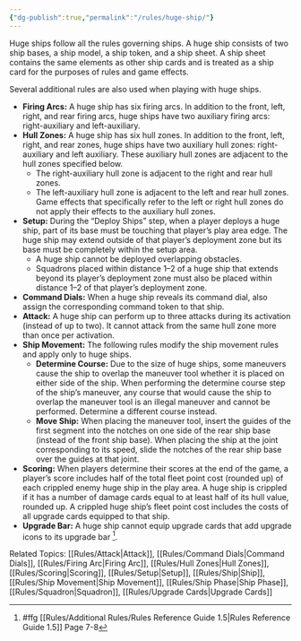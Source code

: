 ```yaml
---
{"dg-publish":true,"permalink":"/rules/huge-ship/"}
---
```


Huge ships follow all the rules governing ships. A huge ship consists of two ship bases, a ship model, a ship token, and a ship sheet. A ship sheet contains the same elements as other ship cards and is treated as a ship card for the purposes of rules and game effects.

Several additional rules are also used when playing with huge ships.

- **Firing Arcs:** A huge ship has six firing arcs. In addition to the front, left, right, and rear firing arcs, huge ships have two auxiliary firing arcs: right-auxiliary and left-auxiliary.
- **Hull Zones:** A huge ship has six hull zones. In addition to the front, left, right, and rear zones, huge ships have two auxiliary hull zones: right-auxiliary and left auxiliary. These auxiliary hull zones are adjacent to the hull zones specified below.
  - The right-auxiliary hull zone is adjacent to the right and rear hull zones.
  - The left-auxiliary hull zone is adjacent to the left and rear hull zones.
  Game effects that specifically refer to the left or right hull zones do not apply their effects to the auxiliary hull zones.
- **Setup:** During the “Deploy Ships” step, when a player deploys a huge ship, part of its base must be touching that player’s play area edge. The huge ship may extend outside of that player’s deployment zone but its base must be completely within the setup area.
  - A huge ship cannot be deployed overlapping obstacles.
  - Squadrons placed within distance 1–2 of a huge ship that extends beyond its player’s deployment zone must also be placed within distance 1–2 of that player’s deployment zone.
- **Command Dials:** When a huge ship reveals its command dial, also assign the corresponding command token to that ship.
- **Attack:** A huge ship can perform up to three attacks during its activation (instead of up to two). It cannot attack from the same hull zone more than once per activation.
- **Ship Movement:** The following rules modify the ship movement rules and apply only to huge ships.
  - **Determine Course:** Due to the size of huge ships, some maneuvers cause the ship to overlap the maneuver tool whether it is placed on either side of the ship. When performing the determine course step of the ship’s maneuver, any course that would cause the ship to overlap the maneuver tool is an illegal maneuver and cannot be performed. Determine a different course instead.
  - **Move Ship:** When placing the maneuver tool, insert the guides of the first segment into the notches on one side of the rear ship base (instead of the front ship base). When placing the ship at the joint corresponding to its speed, slide the notches of the rear ship base over the guides at that joint.
- **Scoring:** When players determine their scores at the end of the game, a player’s score includes half of the total fleet point cost (rounded up) of each crippled enemy huge ship in the play area. A huge ship is crippled if it has a number of damage cards equal to at least half of its hull value, rounded up. A crippled huge ship’s fleet point cost includes the costs of all upgrade cards equipped to that ship.
- **Upgrade Bar:** A huge ship cannot equip upgrade cards that add upgrade icons to its upgrade bar [^1].

Related Topics: [[Rules/Attack\|Attack]], [[Rules/Command Dials\|Command Dials]], [[Rules/Firing Arc\|Firing Arc]], [[Rules/Hull Zones\|Hull Zones]], [[Rules/Scoring\|Scoring]], [[Rules/Setup\|Setup]], [[Rules/Ship\|Ship]], [[Rules/Ship Movement\|Ship Movement]], [[Rules/Ship Phase\|Ship Phase]], [[Rules/Squadron\|Squadron]], [[Rules/Upgrade Cards\|Upgrade Cards]]

[^1]: #ffg [[Rules/Additional Rules/Rules Reference Guide 1.5\|Rules Reference Guide 1.5]] Page 7-8
